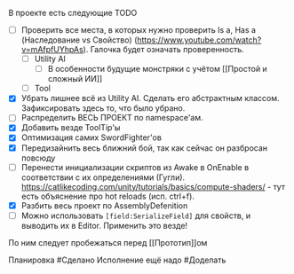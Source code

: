 В проекте есть следующие TODO

- [ ] Проверить все места, в которых нужно проверить Is a, Has a (Наследование vs Свойство) (https://www.youtube.com/watch?v=mAfpfUYhpAs). Галочка будет означать проверенность.
	- [ ] Utility AI
		- [ ] В особенности будущие монстряки с учётом [[Простой и сложный ИИ]]
	- [ ] Tool
- [x] Убрать лишнее всё из Utility AI. Сделать его абстрактным классом. Зафиксировать здесь то, что было убрано.
- [ ] Распределить ВЕСЬ ПРОЕКТ по namespace'ам.
- [x] Добавить везде ToolTip'ы
- [x] Оптимизация самих SwordFighter'ов
- [x] Передизайнить весь ближний бой, так как сейчас он разбросан повсюду
- [ ] Перенести инициализации скриптов из Awake в OnEnable в соответствии с их определениями (Гугли). https://catlikecoding.com/unity/tutorials/basics/compute-shaders/ - тут есть объяснение про hot reloads (исп. ctrl+f).
- [x] Разбить весь проект по AssemblyDefenition
- [ ] Можно использовать `[field:SerializeField]` для свойств, и выводить их в Editor. Применить это везде!

По ним следует пробежаться перед [[Прототип]]ом

Планировка #Сделано 
Исполнение ещё надо #Доделать 